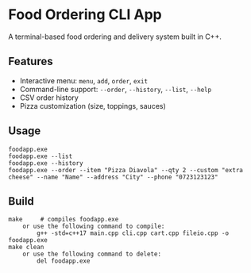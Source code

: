 # Food Ordering CLI App

A terminal-based food ordering and delivery system built in C++.

## Features
- Interactive menu: `menu`, `add`, `order`, `exit`
- Command-line support: `--order`, `--history`, `--list`, `--help`
- CSV order history
- Pizza customization (size, toppings, sauces)

## Usage
```
foodapp.exe
foodapp.exe --list
foodapp.exe --history
foodapp.exe --order --item "Pizza Diavola" --qty 2 --custom "extra cheese" --name "Name" --address "City" --phone "0723123123"
```

## Build
```
make     # compiles foodapp.exe
    or use the following command to compile: 
        g++ -std=c++17 main.cpp cli.cpp cart.cpp fileio.cpp -o foodapp.exe
make clean
    or use the following command to delete:
        del foodapp.exe
```